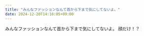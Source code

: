 ```yaml
---
title: "みんなファッションなんて首から下まで気にしてないよ。"
date: 2024-12-20T14:16:05+09:00
---
```

みんなファッションなんて首から下まで気にしてないよ。
顔だけ！？
